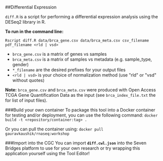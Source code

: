 ##Differential Expression
 
`diff.R` is a script for performing a differential expression analysis using the DESeq2 library in R.

**To run in the command line:** 

	Rscript diff.R data/brca_gene.csv data/brca_meta.csv csv_filename pdf_filename <rld | vsd>

- `brca_gene.csv` is a matrix of genes vs samples
- `brca_meta.csv` is a matrix of samples vs metadata (e.g. sample_type, gender)
- `*_filename` are the desired prefixes for your output files
- `<rld | vsd>` is your choice of normalization method (use "rld" or "vsd" without quotes)

**Note:** `brca_gene.csv` and `brca_meta.csv` were produced with Open Access TCGA Gene Quantification Data as the input (see `brca_index_file.txt` the for list of input files).

###Build your own container
To package this tool into a Docker container for testing and/or deployment, you can use the following command:
`docker build -t <repository/container:tag> .` 

Or you can pull the container using:
`docker pull gauravkaushik/rnaseq:workshop`

###Import into the CGC
You can import **`diff.cwl.json`** into the Seven Bridges platform to use for your own research or try wrapping this application yourself using the Tool Editor!

